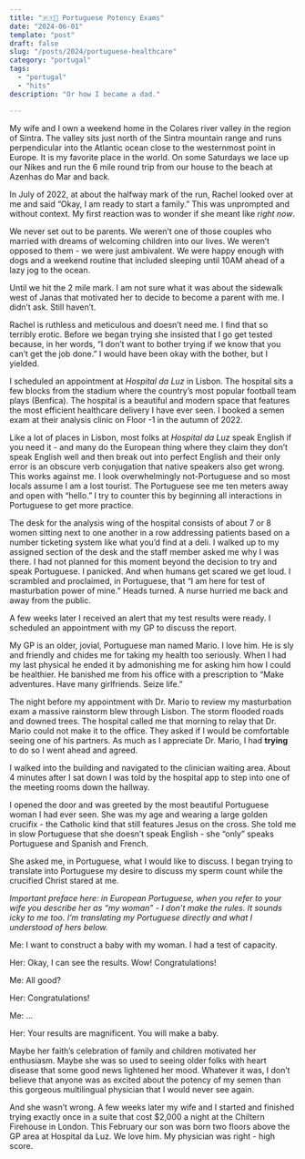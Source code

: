 ```yaml
---
title: "🇵🇹🧪 Portuguese Potency Exams"
date: "2024-06-01"
template: "post"
draft: false
slug: "/posts/2024/portuguese-healthcare"
category: "portugal"
tags:
  - "portugal"
  - "hits"
description: "Or how I became a dad."

---
```


My wife and I own a weekend home in the Colares river valley in the region of Sintra. The valley sits just north of the Sintra mountain range and runs perpendicular into the Atlantic ocean close to the westernmost point in Europe. It is my favorite place in the world. On some Saturdays we lace up our Nikes and run the 6 mile round trip from our house to the beach at Azenhas do Mar and back.

In July of 2022, at about the halfway mark of the run, Rachel looked over at me and said “Okay, I am ready to start a family.” This was unprompted and without context. My first reaction was to wonder if she meant like _right now_.

We never set out to be parents. We weren’t one of those couples who married with dreams of welcoming children into our lives. We weren’t opposed to them - we were just ambivalent. We were happy enough with dogs and a weekend routine that included sleeping until 10AM ahead of a lazy jog to the ocean.

Until we hit the 2 mile mark. I am not sure what it was about the sidewalk west of Janas that motivated her to decide to become a parent with me. I didn’t ask. Still haven’t.

Rachel is ruthless and meticulous and doesn’t need me. I find that so terribly erotic. Before we began trying she insisted that I go get tested because, in her words, “I don’t want to bother trying if we know that you can’t get the job done.” I would have been okay with the bother, but I yielded.

I scheduled an appointment at _Hospital da Luz_ in Lisbon. The hospital sits a few blocks from the stadium where the country’s most popular football team plays (Benfica). The hospital is a beautiful and modern space that features the most efficient healthcare delivery I have ever seen. I booked a semen exam at their analysis clinic on Floor -1 in the autumn of 2022.

Like a lot of places in Lisbon, most folks at _Hospital da Luz_ speak English if you need it - and many do the European thing where they claim they don’t speak English well and then break out into perfect English and their only error is an obscure verb conjugation that native speakers also get wrong. This works against me. I look overwhelmingly not-Portuguese and so most locals assume I am a lost tourist. The Portuguese see me ten meters away and open with “hello.” I try to counter this by beginning all interactions in Portuguese to get more practice.

The desk for the analysis wing of the hospital consists of about 7 or 8 women sitting next to one another in a row addressing patients based on a number ticketing system like what you’d find at a deli. I walked up to my assigned section of the desk and the staff member asked me why I was there. I had not planned for this moment beyond the decision to try and speak Portuguese. I panicked. And when humans get scared we get loud. I scrambled and proclaimed, in Portuguese, that “I am here for test of masturbation power of mine.” Heads turned. A nurse hurried me back and away from the public.

A few weeks later I received an alert that my test results were ready. I scheduled an appointment with my GP to discuss the report.

My GP is an older, jovial, Portuguese man named Mario. I love him. He is sly and friendly and chides me for taking my health too seriously. When I had my last physical he ended it by admonishing me for asking him how I could be healthier. He banished me from his office with a prescription to “Make adventures. Have many girlfriends. Seize life.”

The night before my appointment with Dr. Mario to review my masturbation exam a massive rainstorm blew through Lisbon. The storm flooded roads and downed trees. The hospital called me that morning to relay that Dr. Mario could not make it to the office. They asked if I would be comfortable seeing one of his partners. As much as I appreciate Dr. Mario, I had **trying** to do so I went ahead and agreed.

I walked into the building and navigated to the clinician waiting area. About 4 minutes after I sat down I was told by the hospital app to step into one of the meeting rooms down the hallway.

I opened the door and was greeted by the most beautiful Portuguese woman I had ever seen. She was my age and wearing a large golden crucifix - the Catholic kind that still features Jesus on the cross. She told me in slow Portuguese that she doesn’t speak English - she “only” speaks Portuguese and Spanish and French.

She asked me, in Portuguese, what I would like to discuss. I began trying to translate into Portuguese my desire to discuss my sperm count while the crucified Christ stared at me.

_Important preface here: in European Portuguese, when you refer to your wife you describe her as “my woman” - I don’t make the rules. It sounds icky to me too. I’m translating my Portuguese directly and what I understood of hers below._

Me: I want to construct a baby with my woman. I had a test of capacity.

Her: Okay, I can see the results. Wow! Congratulations!

Me: All good?

Her: Congratulations!

Me: …

Her: Your results are magnificent. You will make a baby.

Maybe her faith’s celebration of family and children motivated her enthusiasm. Maybe she was so used to seeing older folks with heart disease that some good news lightened her mood. Whatever it was, I don’t believe that anyone was as excited about the potency of my semen than this gorgeous multilingual physician that I would never see again.

And she wasn’t wrong. A few weeks later my wife and I started and finished trying exactly once in a suite that cost $2,000 a night at the Chiltern Firehouse in London. This February our son was born two floors above the GP area at Hospital da Luz. We love him. My physician was right - high score.

